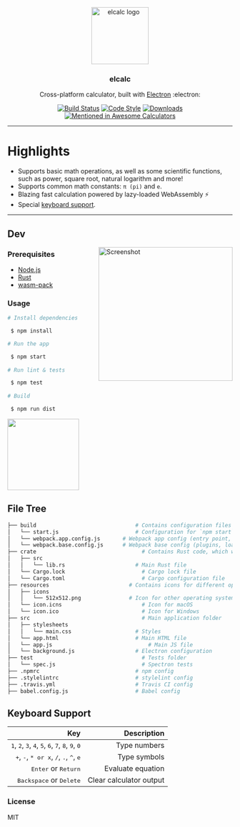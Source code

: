 <p align="center">
	<img src="https://raw.githubusercontent.com/elcalc/elcalc/master/logo.png" alt="elcalc logo" width="128">
</p>

<h3 align="center">elcalc</h3>
<p align="center">Cross-platform calculator, built with <a href="https://electronjs.org/">Electron</a> :electron:<p>
<p align="center">  
	<a href="https://travis-ci.org/elcalc/elcalc"><img src="https://travis-ci.org/elcalc/elcalc.svg?branch=master" alt="Build Status"></a>
	<a href="https://github.com/sindresorhus/xo"><img src="https://img.shields.io/badge/code_style-XO-5ed9c7.svg" alt="Code Style"></a>
  <a href="#"><img src="https://img.shields.io/github/downloads/elcalc/elcalc/total.svg" alt="Downloads"></a> 
	<a href='https://github.com/xxczaki/awesome-calculators'><img src='https://awesome.re/mentioned-badge.svg' alt='Mentioned in Awesome Calculators'></a>
</p>

---

# Highlights

* Supports basic math operations, as well as some scientific functions, such as power, square root, natural logarithm and more!
* Supports common math constants: `π (pi)` and `e`.
* Blazing fast calculation powered by lazy-loaded WebAssembly :zap:
* Special [keyboard support](#keyboard-support).


---

## Dev

<img src="https://imgur.com/x3TrxgJ.png" alt="Screenshot" align="right" width="300"></a>

### Prerequisites

- [Node.js](https://nodejs.org/en/)
- [Rust](https://www.rust-lang.org/tools/install)
- [wasm-pack](https://rustwasm.github.io/wasm-pack/installer/)

### Usage

``` bash
# Install dependencies

 $ npm install

# Run the app

 $ npm start
 
# Run lint & tests

 $ npm test
 
# Build 

 $ npm run dist
```
<a href="https://www.patreon.com/akepinski">
	<img src="https://c5.patreon.com/external/logo/become_a_patron_button@2x.png" width="160">
</a>

## File Tree

```bash
├── build                 			    # Contains configuration files for Webpack etc.
│   └── start.js            		    # Configuration for `npm start` command
│   └── webpack.app.config.js       # Webpack app config (entry point, output)
│   └── webpack.base.config.js      # Webpack base config (plugins, loaders)
├── crate                			      # Contains Rust code, which will be compiled to WASM.
│   ├── src                			
│   │	└── lib.rs            		    # Main Rust file
│   └── Cargo.lock     				      # Cargo lock file
│   └── Cargo.toml      			      # Cargo configuration file
├── resources                 		  # Contains icons for different operating systems
│   ├── icons                			
│   │	└── 512x512.png               # Icon for other operating systems (like Linux)
│   └── icon.icns       			      # Icon for macOS
│   └── icon.ico      				      # Icon for Windows
├── src                				      # Main application folder
│   ├── stylesheets                			
│   │	└── main.css             	    # Styles
│   └── app.html          			    # Main HTML file
│   └── app.js       				        # Main JS file
│   └── background.js     			    # Electron configuration
├── test                			      # Tests folder
│   └── spec.js       				      # Spectron tests
├── .npmrc                			    # npm config
├── .stylelintrc          			    # stylelint config
├── .travis.yml           			    # Travis CI config
├── babel.config.js       			    # Babel config
```

## Keyboard Support

| Key | Description |
| ------:| -----------:|
| <kbd>1</kbd>, <kbd>2</kbd>, <kbd>3</kbd>, <kbd>4</kbd>, <kbd>5</kbd>, <kbd>6</kbd>, <kbd>7</kbd>, <kbd>8</kbd>, <kbd>9</kbd>, <kbd>0</kbd> | Type numbers |
| <kbd>+</kbd>, <kbd>-</kbd>, <kbd>* or x</kbd>, <kbd>/</kbd>, <kbd>.</kbd>, <kbd>^</kbd>, <kbd>e</kbd>   | Type symbols |
| <kbd>Enter</kbd> or <kbd>Return</kbd> | Evaluate equation |
| <kbd>Backspace</kbd> or <kbd>Delete</kbd> | Clear calculator output |

### License

MIT
